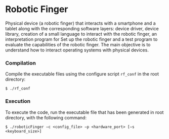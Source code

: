 # Robotic Finger

Physical device (a robotic finger) that interacts with a smartphone and a tablet along with the corresponding software layers: device driver, device library, creation of a small language to interact with the robotic finger, an interpretation program for Set up the robotic finger and a test program to evaluate the capabilities of the robotic finger. The main objective is to understand how to interact operating systems with physical devices.

### Compilation
Compile the executable files using the configure script `rf_conf` in the root directory:

    $ ./rf_conf

### Execution

To execute the code, run the executable file that has been generated in root directory, with the following command: 


    $ ./roboticFinger −c <config_file> −p <hardware_port> [−s <keyboard_size>]

